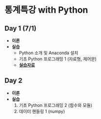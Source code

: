 # 통계특강 with Python

## Day 1 (7/1)
- **이론**
- **실습** 
    - Python 소개 및 Anaconda 설치
    - 기초 Python 프로그래밍 1 (자료형, 제어문)
    - [**실습자료**](https://github.com/statKim/stats-summer-2021/blob/main/Files/Day1.zip?raw=T)


## Day 2
- **이론**
- **실습** 
    1. 기초 Python 프로그래밍 2 (함수와 모듈)
    2. 데이터 핸들링 1 (numpy)
